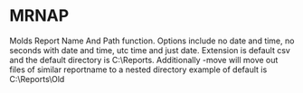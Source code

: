 # MRNAP
Molds Report Name And Path function.
Options include no date and time, no seconds with date and time, utc time and just date. Extension is default csv and the default directory is C:\Reports. Additionally -move will move out files of similar reportname to a nested directory example of default is C:\Reports\Old
